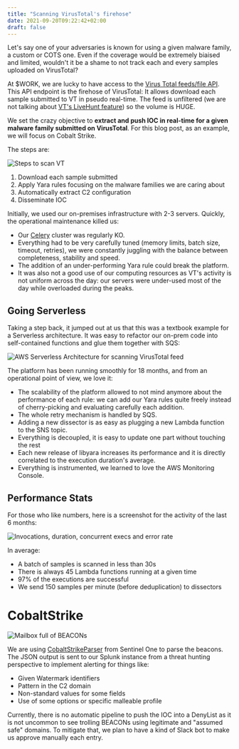 ```yaml
---
title: "Scanning VirusTotal's firehose"
date: 2021-09-20T09:22:42+02:00
draft: false
---
```


Let's say one of your adversaries is known for using a given malware family, a custom or COTS one. Even if the coverage would be extremely biaised and limited, wouldn't it be a shame to not track each and every samples uploaded on VirusTotal?

At $WORK, we are lucky to have access to the [Virus Total feeds/file API](https://developers.virustotal.com/reference#files-2). This API endpoint is the firehose of VirusTotal: It allows download each sample submitted to VT in pseudo real-time. The feed is unfiltered (we are not talking about [VT's LiveHunt feature](https://support.virustotal.com/hc/en-us/articles/360001315437-Livehunt)) so the volume is HUGE.

We set the crazy objective to **extract and push IOC in real-time for a given malware family submitted on VirusTotal**. For this blog post, as an example, we will focus on Cobalt Strike.

The steps are:

![Steps to scan VT](/images/6ba639ccc85872aaf5be9fe0b11ecd7acec0a24f.png)

1. Download each sample submitted
1. Apply Yara rules focusing on the malware families we are caring about
1. Automatically extract C2 configuration
1. Disseminate IOC

Initially, we used our on-premises infrastructure with 2-3 servers. Quickly, the operational maintenance killed us:
- Our [Celery](https://github.com/celery/celery/) cluster was regularly KO.
- Everything had to be very carefully tuned (memory limits, batch size, timeout, retries), we were constantly juggling with the balance between completeness, stability and speed.
- The addition of an under-performing Yara rule could break the platform.
- It was also not a good use of our computing resources as VT's activity is not uniform across the day: our servers were under-used most of the day while overloaded during the peaks.

## Going Serverless

Taking a step back, it jumped out at us that this was a textbook example for a Serverless architecture. It was easy to refactor our on-prem code into self-contained functions and glue them together with SQS:

![AWS Serverless Architecture for scanning VirusTotal feed](/images/70118f2f83f206d1a258d162d766b5cfd165765c.png)

The platform has been running smoothly for 18 months, and from an operational point of view, we love it:
- The scalability of the platform allowed to not mind anymore about the performance of each rule: we can add our Yara rules quite freely instead of cherry-picking and evaluating carefully each addition.
- The whole retry mechanism is handled by SQS.
- Adding a new dissector is as easy as plugging a new Lambda function to the SNS topic.
- Everything is decoupled, it is easy to update one part without touching the rest
- Each new release of libyara increases its performance and it is directly correlated to the execution duration's average.
- Everything is instrumented, we learned to love the AWS Monitoring Console.

## Performance Stats

For those who like numbers, here is a screenshot for the activity of the last 6 months:

![Invocations, duration, concurrent execs and error rate](/images/36e700b5eb8b36a40085e88a7ba14eac19aba702.png)

In average:
- A batch of samples is scanned in less than 30s
- There is always 45 Lambda functions running at a given time
- 97% of the executions are successful
- We send 150 samples per minute (before deduplication) to dissectors 

# CobaltStrike

![Mailbox full of BEACONs](/images/817e356268d1e7620ee8746d77fa5aee336028bc.png)

We are using [CobaltStrikeParser](https://github.com/Sentinel-One/CobaltStrikeParser) from Sentinel One to parse the beacons. The JSON output is sent to our Splunk instance from a threat hunting perspective to implement alerting for things like:
- Given Watermark identifiers
- Pattern in the C2 domain
- Non-standard values for some fields
- Use of some options or specific malleable profile

Currently, there is no automatic pipeline to push the IOC into a DenyList as it is not uncommon to see trolling BEACONs using legitimate and "assumed safe" domains. To mitigate that, we plan to have a kind of Slack bot to make us approve manually each entry.

